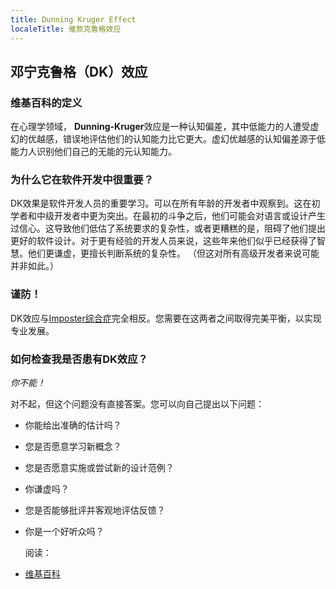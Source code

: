 ---
title: Dunning Kruger Effect
localeTitle: 催款克鲁格效应
---## 邓宁克鲁格（DK）效应

### 维基百科的定义

在心理学领域， **Dunning-Kruger**效应是一种认知偏差，其中低能力的人遭受虚幻的优越感，错误地评估他们的认知能力比它更大。虚幻优越感的认知偏差源于低能力人识别他们自己的无能的元认知能力。

### 为什么它在软件开发中很重要？

DK效果是软件开发人员的重要学习。可以在所有年龄的开发者中观察到。这在初学者和中级开发者中更为突出。在最初的斗争之后，他们可能会对语言或设计产生过信心。这导致他们低估了系统要求的复杂性，或者更糟糕的是，阻碍了他们提出更好的软件设计。对于更有经验的开发人员来说，这些年来他们似乎已经获得了智慧。他们更谦虚，更擅长判断系统的复杂性。 （但这对所有高级开发者来说可能并非如此。）

### 谨防！

DK效应与[Imposter综合症](https://en.wikipedia.org/wiki/Impostor_syndrome)完全相反。您需要在这两者之间取得完美平衡，以实现专业发展。

### 如何检查我是否患有DK效应？

_你不能！_

对不起，但这个问题没有直接答案。您可以向自己提出以下问题：

*   你能给出准确的估计吗？
    
*   您是否愿意学习新概念？
    
*   您是否愿意实施或尝试新的设计范例？
    
*   你谦虚吗？
    
*   您是否能够批评并客观地评估反馈？
    
*   你是一个好听众吗？
    
    阅读：
    
*   [维基百科](https://en.wikipedia.org/wiki/Dunning%E2%80%93Kruger_effect)
